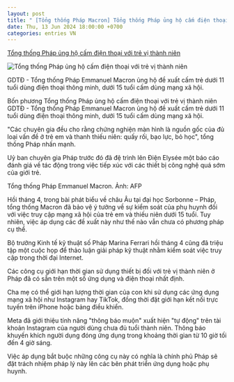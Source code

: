 ```yaml
---
layout: post
title: " [Tổng thống Pháp Macron] Tổng thống Pháp ủng hộ cấm điện thoại với trẻ vị thành niên"
date: Thu, 13 Jun 2024 18:00:00 +0700
categories: entries VN
---
```

[Tổng thống Pháp ủng hộ cấm điện thoại với trẻ vị thành niên](https://giaoducthudo.giaoducthoidai.vn/tong-thong-phap-ung-ho-cam-dien-thoai-voi-tre-vi-thanh-nien-149703.html)

![Tổng thống Pháp ủng hộ cấm điện thoại với trẻ vị thành niên](https://gdtd.1cdn.vn/thumbs/600x315/2024/06/13/phap.jpg)

GDTĐ - Tổng thống Pháp Emmanuel Macron ủng hộ đề xuất cấm trẻ dưới 11 tuổi dùng điện thoại thông minh, dưới 15 tuổi cấm dùng mạng xã hội.

Bốn phương Tổng thống Pháp ủng hộ cấm điện thoại với trẻ vị thành niên GDTĐ - Tổng thống Pháp Emmanuel Macron ủng hộ đề xuất cấm trẻ dưới 11 tuổi dùng điện thoại thông minh, dưới 15 tuổi cấm dùng mạng xã hội.

"Các chuyên gia đều cho rằng chứng nghiện màn hình là nguồn gốc của đủ loại vấn đề ở trẻ em và thanh thiếu niên: quấy rối, bạo lực, bỏ học", tổng thống Pháp nhấn mạnh.

Uỷ ban chuyên gia Pháp trước đó đã đệ trình lên Điện Elysée một báo cáo đánh giá về tác động trong việc tiếp xúc với các thiết bị công nghệ quá sớm của giới trẻ.

Tổng thống Pháp Emmanuel Macron. Ảnh: AFP

Hồi tháng 4, trong bài phát biểu về châu Âu tại đại học Sorbonne – Pháp, tổng thống Macron đã bảo vệ ý tưởng về sự kiểm soát của phụ huynh đối với việc truy cập mạng xã hội của trẻ em và thiếu niên dưới 15 tuổi. Tuy nhiên, việc áp dụng các đề xuất này như thế nào vẫn chưa có phương pháp cụ thể.

Bộ trưởng Kinh tế kỹ thuật số Pháp Marina Ferrari hồi tháng 4 cũng đã triệu tập một cuộc họp để thảo luận giải pháp kỹ thuật nhằm kiểm soát việc truy cập trong thời đại Internet.

Các công cụ giới hạn thời gian sử dụng thiết bị đối với trẻ vị thành niên ở Pháp đã có sẵn trên một số ứng dụng và điện thoại nhất định.

Cha mẹ có thể giới hạn lượng thời gian của con khi sử dụng các ứng dụng mạng xã hội như Instagram hay TikTok, đồng thời đặt giới hạn kết nối trực tuyến trên iPhone hoặc bảng điều khiển.

Meta đã giới thiệu tính năng "thông báo muộn" xuất hiện "tự động" trên tài khoản Instagram của người dùng chưa đủ tuổi thành niên. Thông báo khuyến khích người dụng đóng ứng dụng trong khoảng thời gian từ 10 giờ tối đến 4 giờ sáng.

Việc áp dụng bắt buộc những công cụ này có nghĩa là chính phủ Pháp sẽ đặt trách nhiệm pháp lý này lên các bên phát triển ứng dụng hoặc phụ huynh.


